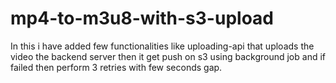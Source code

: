 # mp4-to-m3u8-with-s3-upload
In this i have added few functionalities like uploading-api that uploads the video the backend server then it get push on s3 using background job and if failed then perform 3 retries with few seconds gap.
